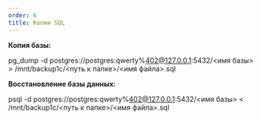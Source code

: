 ```yaml
---
order: 6
title: Копии SQL
---
```


**Копия базы:**

pg_dump -d postgres://postgres:qwerty%402@127.0.0.1:5432/\<имя базы> > /mnt/backup1c/\<путь к папке>/\<имя файла>.sql



**Восстановление базы данных:** 

psql -d postgres://postgres:qwerty%402@127.0.0.1:5432/\<имя базы> \< /mnt/backup1c/\<путь к папке>/\<имя файла>.sql